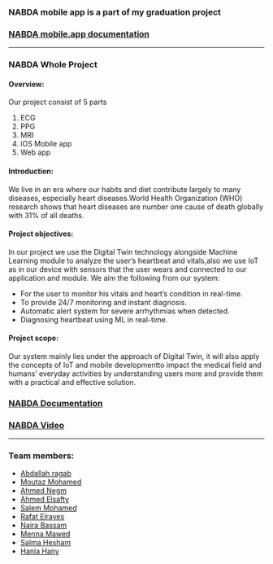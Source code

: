 ### NABDA mobile app is a part of my graduation project 
### [NABDA mobile.app documentation](https://drive.google.com/file/d/1CSQNdBhilDsvxB9wf9qUZ6KAiOGexiAs/view?usp=sharing)
---
### NABDA Whole Project 

#### Overview:

Our project consist of 5 parts 
1. ECG 
2. PPG
3. MRI
4. iOS Mobile app
5. Web app

#### Introduction: 

We live in an era where our habits and diet contribute largely to many diseases, especially heart diseases.World Health Organization (WHO) research shows that heart diseases are number one cause of death globally with 31% of all deaths.

#### Project objectives:

In our project we use the Digital Twin technology alongside Machine Learning module to analyze the user’s heartbeat and vitals,also we use IoT as in our device with sensors that the user wears and connected to our application and module. We aim the following from our system:
- For the user to monitor his vitals and heart’s condition in real-time.
- To provide 24/7 monitoring and instant diagnosis.
- Automatic alert system for severe arrhythmias when detected.
- Diagnosing heartbeat using ML in real-time.

#### Project scope: 

Our system mainly lies under the approach of Digital Twin, it will also apply the concepts of IoT and mobile developmentto impact the medical field and humans’ everyday activities by understanding users more and provide them with a practical and effective solution.

### [NABDA Documentation](https://drive.google.com/file/d/1g9RdVnAbJWu8_b7YihdoFW_RCioFAcvc/view?usp=sharing)
### [NABDA Video](https://youtu.be/VR42laXcNaE)
---
### Team members:  
- [Abdallah ragab]()
- [Moutaz Mohamed](https://github.com/Moutaz-Mohamed)
- [Ahmed Negm](https://github.com/a7mdngm98)
- [Ahmed Elsafty](https://github.com/ahmed0elsafty)
- [Salem Mohamed](https://github.com/salemmohamad)
- [Rafat Elrayes]()
- [Naira Bassam](https://github.com/nairaAbdallah)
- [Menna Mawed](https://github.com/mennamawed)
- [Salma Hesham](https://github.com/SalmaHeshaam)
- [Hania Hany]()
